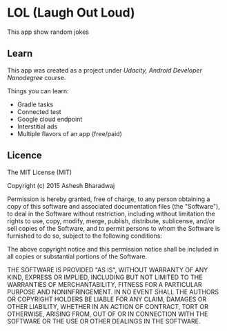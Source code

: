 # LOL (Laugh Out Loud)

This app show random jokes

## Learn
This app was created as a project under _Udacity, Android Developer Nanodegree_ course.

Things you can learn:

* Gradle tasks
* Connected test
* Google cloud endpoint
* Interstitial ads
* Multiple flavors of an app (free/paid)


## Licence 

The MIT License (MIT)

Copyright (c) 2015 Ashesh Bharadwaj

Permission is hereby granted, free of charge, to any person obtaining a copy
of this software and associated documentation files (the "Software"), to deal
in the Software without restriction, including without limitation the rights
to use, copy, modify, merge, publish, distribute, sublicense, and/or sell
copies of the Software, and to permit persons to whom the Software is
furnished to do so, subject to the following conditions:

The above copyright notice and this permission notice shall be included in all
copies or substantial portions of the Software.

THE SOFTWARE IS PROVIDED "AS IS", WITHOUT WARRANTY OF ANY KIND, EXPRESS OR
IMPLIED, INCLUDING BUT NOT LIMITED TO THE WARRANTIES OF MERCHANTABILITY,
FITNESS FOR A PARTICULAR PURPOSE AND NONINFRINGEMENT. IN NO EVENT SHALL THE
AUTHORS OR COPYRIGHT HOLDERS BE LIABLE FOR ANY CLAIM, DAMAGES OR OTHER
LIABILITY, WHETHER IN AN ACTION OF CONTRACT, TORT OR OTHERWISE, ARISING FROM,
OUT OF OR IN CONNECTION WITH THE SOFTWARE OR THE USE OR OTHER DEALINGS IN THE
SOFTWARE.


